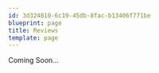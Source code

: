 ```yaml
---
id: 3d324810-6c19-45db-8fac-b13406f771be
blueprint: page
title: Reviews
template: page
---
```

Coming Soon...